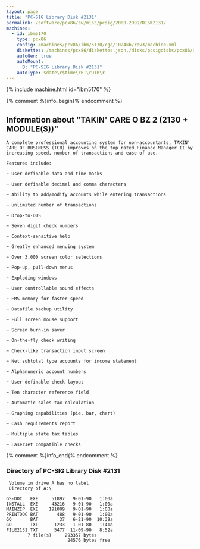 ```yaml
---
layout: page
title: "PC-SIG Library Disk #2131"
permalink: /software/pcx86/sw/misc/pcsig/2000-2999/DISK2131/
machines:
  - id: ibm5170
    type: pcx86
    config: /machines/pcx86/ibm/5170/cga/1024kb/rev3/machine.xml
    diskettes: /machines/pcx86/diskettes.json,/disks/pcsigdisks/pcx86/diskettes.json
    autoGen: true
    autoMount:
      B: "PC-SIG Library Disk #2131"
    autoType: $date\r$time\rB:\rDIR\r
---
```


{% include machine.html id="ibm5170" %}

{% comment %}info_begin{% endcomment %}

## Information about "TAKIN' CARE O BZ 2 (2130 + MODULE(S))"

    A complete professional accounting system for non-accountants, TAKIN'
    CARE OF BUSINESS (TCB) improves on the top rated Finance Manager II by
    increasing speed, number of transactions and ease of use.
    
    Features include:
    
    ~ User definable data and time masks
    
    ~ User definable decimal and comma characters
    
    ~ Ability to add/modify accounts while entering transactions
    
    ~ unlimited number of transactions
    
    ~ Drop-to-DOS
    
    ~ Seven digit check numbers
    
    ~ Context-sensitive help
    
    ~ Greatly enhanced menuing system
    
    ~ Over 3,000 screen color selections
    
    ~ Pop-up, pull-down menus
    
    ~ Exploding windows
    
    ~ User controllable sound effects
    
    ~ EMS memory for faster speed
    
    ~ Datafile backup utility
    
    ~ Full screen mouse support
    
    ~ Screen burn-in saver
    
    ~ On-the-fly check writing
    
    ~ Check-like transaction input screen
    
    ~ Net subtotal type accounts for income statement
    
    ~ Alphanumeric account numbers
    
    ~ User definable check layout
    
    ~ Ten character reference field
    
    ~ Automatic sales tax calculation
    
    ~ Graphing capabilities (pie, bar, chart)
    
    ~ Cash requirements report
    
    ~ Multiple state tax tables
    
    ~ LaserJet compatible checks
{% comment %}info_end{% endcomment %}


### Directory of PC-SIG Library Disk #2131

     Volume in drive A has no label
     Directory of A:\

    GS-DOC   EXE     51897   9-01-90   1:00a
    INSTALL  EXE     43216   9-01-90   1:00a
    MAINZIP  EXE    191009   9-01-90   1:00a
    PRINTDOC BAT       488   9-01-90   1:00a
    GO       BAT        37   6-21-90  10:39a
    GO       TXT      1233   1-01-80   1:41a
    FILE2131 TXT      5477  11-09-90   8:52a
            7 file(s)     293357 bytes
                           24576 bytes free
